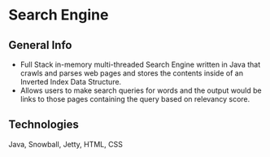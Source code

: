 # Search Engine

## General Info
- Full Stack in-memory multi-threaded Search Engine written in Java that crawls and parses web pages and stores the contents inside of an Inverted Index Data Structure.
- Allows users to make search queries for words and the output would be links to those pages containing the query based on relevancy score.

## Technologies
Java, Snowball, Jetty, HTML, CSS


